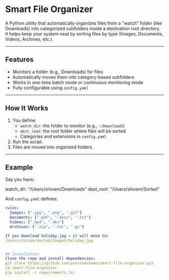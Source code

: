 # Smart File Organizer

A Python utility that automatically organizes files from a "watch" folder (like Downloads) into categorized subfolders inside a destination root directory.  
It helps keep your system neat by sorting files by type (Images, Documents, Videos, Archives, etc.).

---

## Features
- Monitors a folder (e.g., Downloads) for files
- Automatically moves them into category-based subfolders
- Works in one-time batch mode or continuous monitoring mode
- Fully configurable using `config.yaml`

---

## How It Works
1. You define:
   - `watch_dir`: the folder to monitor (e.g., `~/Downloads`)
   - `dest_root`: the root folder where files will be sorted
   - Categories and extensions in `config.yaml`
2. Run the script.
3. Files are moved into organized folders.

---

## Example
Say you have:

watch_dir: "/Users/shivam/Downloads"
dest_root: "/Users/shivam/Sorted"

And `config.yaml` defines:
```yaml
rules:
  Images: [".jpg", ".png", ".gif"]
  Documents: [".pdf", ".docx", ".txt"]
  Videos: [".mp4", ".mkv"]
  Archives: [".zip", ".tar", ".gz"]

If you download holiday.jpg → it will move to:
/Users/shivam/Sorted/Images/holiday.jpg


## Installation
Clone the repo and install dependencies:
git clone https://github.com/yourusername/smart-file-organizer.git
cd smart-file-organizer
pip install -r requirements.txt
